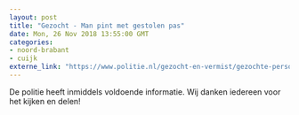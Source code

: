 ```yaml
---
layout: post
title: "Gezocht - Man pint met gestolen pas"
date: Mon, 26 Nov 2018 13:55:00 GMT
categories: 
- noord-brabant 
- cuijk 
externe_link: "https://www.politie.nl/gezocht-en-vermist/gezochte-personen/2018/november/09-man-pint-met-gestolen-pas.html"
---
```


De politie heeft inmiddels voldoende informatie. Wij danken iedereen voor het kijken en delen!
